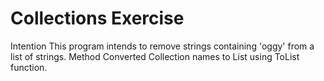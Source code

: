 # Collections Exercise

Intention
This program intends to remove strings containing 'oggy' from a list of strings.
Method
Converted Collection names to List using ToList function.

